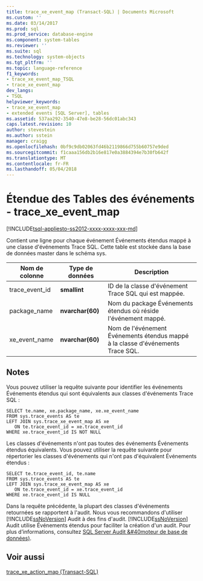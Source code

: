 ```yaml
---
title: trace_xe_event_map (Transact-SQL) | Documents Microsoft
ms.custom: ''
ms.date: 03/14/2017
ms.prod: sql
ms.prod_service: database-engine
ms.component: system-tables
ms.reviewer: ''
ms.suite: sql
ms.technology: system-objects
ms.tgt_pltfrm: ''
ms.topic: language-reference
f1_keywords:
- trace_xe_event_map_TSQL
- trace_xe_event_map
dev_langs:
- TSQL
helpviewer_keywords:
- trace_xe_event_map
- extended events [SQL Server], tables
ms.assetid: 537aa292-3540-47e8-be28-56dc01abc343
caps.latest.revision: 10
author: stevestein
ms.author: sstein
manager: craigg
ms.openlocfilehash: 0bf9c9db02063fd46b2119866d755b60757e9ded
ms.sourcegitcommit: f1caaa156db2b16e817e0a3884394e7b30fb642f
ms.translationtype: MT
ms.contentlocale: fr-FR
ms.lasthandoff: 05/04/2018
---
```

# <a name="extended-events-tables---tracexeeventmap"></a>Étendue des Tables des événements - trace_xe_event_map
[!INCLUDE[tsql-appliesto-ss2012-xxxx-xxxx-xxx-md](../../includes/tsql-appliesto-ss2012-xxxx-xxxx-xxx-md.md)]

  Contient une ligne pour chaque événement Événements étendus mappé à une classe d'événements Trace SQL. Cette table est stockée dans la base de données master dans le schéma sys.  
  
|Nom de colonne|Type de données| Description|  
|-----------------|---------------|-----------------|  
|trace_event_id|**smallint**|ID de la classe d'événement Trace SQL qui est mappée.|  
|package_name|**nvarchar(60)**|Nom du package Événements étendus où réside l'événement mappé.|  
|xe_event_name|**nvarchar(60)**|Nom de l'événement Événements étendus mappé à la classe d'événements Trace SQL.|  
  
## <a name="remarks"></a>Notes  
 Vous pouvez utiliser la requête suivante pour identifier les événements Événements étendus qui sont équivalents aux classes d'événements Trace SQL :  
  
```  
SELECT te.name, xe.package_name, xe.xe_event_name  
FROM sys.trace_events AS te  
LEFT JOIN sys.trace_xe_event_map AS xe  
   ON te.trace_event_id = xe.trace_event_id  
WHERE xe.trace_event_id IS NOT NULL  
```  
  
 Les classes d'événements n'ont pas toutes des événements Événements étendus équivalents. Vous pouvez utiliser la requête suivante pour répertorier les classes d'événements qui n'ont pas d'équivalent Événements étendus :  
  
```  
SELECT te.trace_event_id, te.name  
FROM sys.trace_events AS te  
LEFT JOIN sys.trace_xe_event_map AS xe  
   ON te.trace_event_id = xe.trace_event_id  
WHERE xe.trace_event_id IS NULL  
```  
  
 Dans la requête précédente, la plupart des classes d'événements retournées se rapportent à l'audit. Nous vous recommandons d'utiliser [!INCLUDE[ssNoVersion](../../includes/ssnoversion-md.md)] Audit à des fins d'audit. [!INCLUDE[ssNoVersion](../../includes/ssnoversion-md.md)] Audit utilise Événements étendus pour faciliter la création d'un audit. Pour plus d’informations, consultez [SQL Server Audit &#40moteur de base de données&#41;](../../relational-databases/security/auditing/sql-server-audit-database-engine.md).  
  
## <a name="see-also"></a>Voir aussi  
 [trace_xe_action_map &#40;Transact-SQL&#41;](../../relational-databases/system-tables/extended-events-tables-trace-xe-action-map.md)  
  
  
